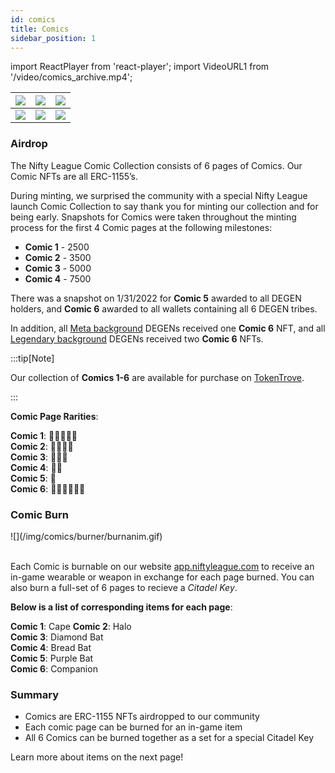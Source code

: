 ```yaml
---
id: comics
title: Comics
sidebar_position: 1
---
```


import ReactPlayer from 'react-player';
import VideoURL1 from '/video/comics_archive.mp4';

| ![](/img/comics/page/1.webp) | ![](/img/comics/page/2.webp) | ![](/img/comics/page/3.webp) |
| ---------------------------- | ---------------------------- | ---------------------------- |
| ![](/img/comics/page/4.webp) | ![](/img/comics/page/5.webp) | ![](/img/comics/page/6.webp) |

### Airdrop

The Nifty League Comic Collection consists of 6 pages of Comics. Our Comic NFTs are all ERC-1155’s.

During minting, we surprised the community with a special Nifty League launch Comic Collection to say thank you for minting our collection and for being early. Snapshots for Comics were taken throughout the minting process for the first 4 Comic pages at the following milestones:

- **Comic 1** - 2500
- **Comic 2** - 3500
- **Comic 3** - 5000
- **Comic 4** - 7500

There was a snapshot on 1/31/2022 for **Comic 5** awarded to all DEGEN holders, and **Comic 6** awarded to all wallets containing all 6 DEGEN tribes.

In addition, all [Meta background](/docs/overview/nfts/degens/backgrounds) DEGENs received one **Comic 6** NFT, and all [Legendary background](/docs/overview/nfts/degens/backgrounds) DEGENs received two **Comic 6** NFTs.

<ReactPlayer controls src={VideoURL1} width="100%" height={500} />

:::tip[Note]

Our collection of **Comics 1-6** are available for purchase on [TokenTrove](https://tokentrove.com/collection/NiftyLeague).

:::

**Comic Page Rarities**:

**Comic 1**: 🌟🌟🌟🌟🌟  
**Comic 2**: 🌟🌟🌟🌟  
**Comic 3**: 🌟🌟🌟  
**Comic 4**: 🌟🌟  
**Comic 5**: 🌟  
**Comic 6**: 🌟🌟🌟🌟🌟🌟

### Comic Burn

<div style={{ maxWidth: 500, margin: 'auto' }}>![](/img/comics/burner/burnanim.gif)</div>
<br />

Each Comic is burnable on our website [app.niftyleague.com](https://app.niftyleague.com/) to receive an in-game wearable or weapon in exchange for each page burned. You can also burn a full-set of 6 pages to recieve a _Citadel Key_.

**Below is a list of corresponding items for each page**:

**Comic 1**: Cape
**Comic 2**: Halo  
**Comic 3**: Diamond Bat  
**Comic 4**: Bread Bat  
**Comic 5**: Purple Bat  
**Comic 6**: Companion

### Summary

- Comics are ERC-1155 NFTs airdropped to our community
- Each comic page can be burned for an in-game item
- All 6 Comics can be burned together as a set for a special Citadel Key

Learn more about items on the next page!
